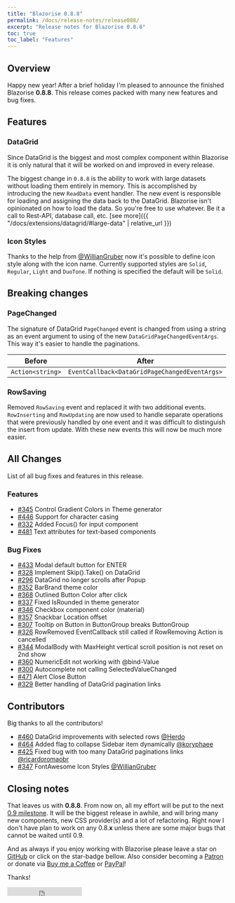 ```yaml
---
title: "Blazorise 0.8.8"
permalink: /docs/release-notes/release088/
excerpt: "Release notes for Blazorise 0.8.8"
toc: true
toc_label: "Features"
---
```


## Overview

Happy new year! After a brief holiday I'm pleased to announce the finished Blazorise **0.8.8**. This release comes packed with many new features and bug fixes.

## Features

### DataGrid

Since DataGrid is the biggest and most complex component within Blazorise it is only natural that it will be worked on and improved in every release. 

The biggest change in `0.8.8` is the ability to work with large datasets without loading them entirely in memory. This is accomplished by introducing the new `ReadData` event handler. The new event is responsible for loading and assigning the data back to the DataGrid. Blazorise isn't opinionated on how to load the data. So you're free to use whatever. Be it a call to Rest-API, database call, etc. [see more]({{ "/docs/extensions/datagrid/#large-data" | relative_url }})

### Icon Styles

Thanks to the help from [@WillianGruber](https://github.com/WillianGruber) now it's possible to define icon style along with the icon name. Currently supported styles are `Solid`, `Regular`, `Light` and `DuoTone`. If nothing is specified the default will be `Solid`.

## Breaking changes

### PageChanged

The signature of DataGrid `PageChanged` event is changed from using a string as an event argument to using of the new `DataGridPageChangedEventArgs`. This way it's easier to handle the paginations.

| Before           | After                                         |
|------------------|-----------------------------------------------|
| `Action<string>` | `EventCallback<DataGridPageChangedEventArgs>` |

### RowSaving

Removed `RowSaving` event and replaced it with two additional events. `RowInserting` and `RowUpdating` are now used to handle separate operations that were previously handled by one event and it was difficult to distinguish the insert from update. With these new events this will now be much more easier.

## All Changes

List of all bug fixes and features in this release.

### Features

- [#345](https://github.com/Megabit/Blazorise/issues/345) Control Gradient Colors in Theme generator
- [#446](https://github.com/Megabit/Blazorise/issues/446) Support for character casing
- [#332](https://github.com/Megabit/Blazorise/issues/332) Added Focus() for input component
- [#481](https://github.com/Megabit/Blazorise/issues/481) Text attributes for text-based components

### Bug Fixes

- [#433](https://github.com/Megabit/Blazorise/issues/433) Modal default button for ENTER
- [#328](https://github.com/Megabit/Blazorise/issues/328) Implement Skip().Take() on DataGrid
- [#296](https://github.com/Megabit/Blazorise/issues/296) DataGrid no longer scrolls after Popup
- [#352](https://github.com/Megabit/Blazorise/issues/352) BarBrand theme color
- [#368](https://github.com/Megabit/Blazorise/issues/368) Outlined Button Color after click
- [#337](https://github.com/Megabit/Blazorise/issues/337) Fixed IsRounded in theme generator
- [#346](https://github.com/Megabit/Blazorise/issues/346) Checkbox component color (material)
- [#357](https://github.com/Megabit/Blazorise/issues/357) Snackbar Location offset
- [#307](https://github.com/Megabit/Blazorise/issues/307) Tooltip on Button in ButtonGroup breaks ButtonGroup
- [#326](https://github.com/Megabit/Blazorise/issues/326) RowRemoved EventCallback still called if RowRemoving Action is cancelled
- [#344](https://github.com/Megabit/Blazorise/issues/344) ModalBody with MaxHeight vertical scroll position is not reset on 2nd show
- [#360](https://github.com/Megabit/Blazorise/issues/360) NumericEdit not working with @bind-Value
- [#300](https://github.com/Megabit/Blazorise/issues/300) Autocomplete not calling SelectedValueChanged
- [#471](https://github.com/Megabit/Blazorise/issues/471) Alert Close Button
- [#329](https://github.com/Megabit/Blazorise/issues/329) Better handling of DataGrid pagination links

## Contributors

Big thanks to all the contributors!

- [#460](https://github.com/Megabit/Blazorise/pull/460) DataGrid improvements with selected rows [@Herdo](https://github.com/Herdo)
- [#464](https://github.com/Megabit/Blazorise/pull/464) Added flag to collapse Sidebar item dynamically [@koryphaee](https://github.com/koryphaee)
- [#425](https://github.com/Megabit/Blazorise/pull/425) Fixed bug with too many DataGrid paginations links [@ricardoromaobr](https://github.com/ricardoromaobr)
- [#347](https://github.com/Megabit/Blazorise/pull/347) FontAwesome Icon Styles [@WillianGruber](https://github.com/WillianGruber)

## Closing notes

That leaves us with **0.8.8**. From now on, all my effort will be put to the next [0.9 milestone](https://github.com/Megabit/Blazorise/milestone/23). It will be the biggest release in awhile, and will bring many new components, new CSS provider(s) and a lot of refactoring. Right now I don't have plan to work on any 0.8.**x** unless there are some major bugs that cannot be waited until 0.9.

And as always if you enjoy working with Blazorise please leave a star on [GitHub](https://github.com/Megabit/Blazorise) or click on the star-badge bellow. Also consider becoming a [Patron](https://www.patreon.com/mladenmacanovic) or donate via [Buy me a Coffee](https://www.buymeacoffee.com/mladenmacanovic) or [PayPal](https://www.paypal.me/mladenmacanovic)!

Thanks!

<iframe src="https://ghbtns.com/github-btn.html?user=Megabit&repo=Blazorise&type=star&count=true" frameborder="0" scrolling="0" width="170px" height="20px"></iframe>